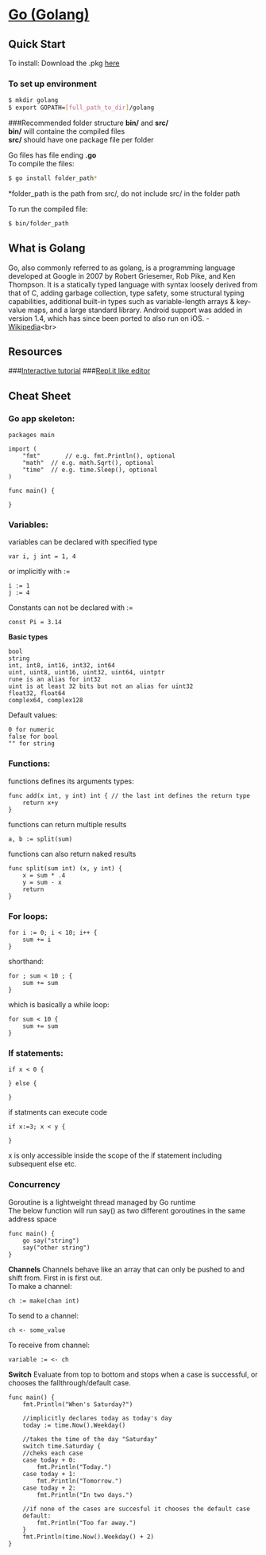 # [Go (Golang)](https://golang.org)


## Quick Start

To install: Download the .pkg [here](https://golang.org/dl/)

### To set up environment
```bash
$ mkdir golang
$ export GOPATH=[full_path_to_dir]/golang
```

###Recommended folder structure
**bin/** and **src/**<br>
**bin/** will containe the compiled files<br>
**src/** should have one package file per folder

Go files has file ending **.go**<br>
To compile the files:<br>
```bash
$ go install folder_path*
```
*folder_path is the path from src/, do not include src/ in the folder path


To run the compiled file:
```bash
$ bin/folder_path
```

## What is Golang

Go, also commonly referred to as golang, is a programming language developed at Google in 2007 by Robert Griesemer, Rob Pike, and Ken Thompson. It is a statically typed language with syntax loosely derived from that of C, adding garbage collection, type safety, some structural typing capabilities, additional built-in types such as variable-length arrays & key-value maps, and a large standard library.
Android support was added in version 1.4, which has since been ported to also run on iOS. - [Wikipedia](https://en.wikipedia.org/wiki/Go_(programming_language))<br>

## Resources
###[Interactive tutorial](https://tour.golang.org/welcome/1)
###[Repl.it like editor](http://play.golang.org/)


## Cheat Sheet
### Go app skeleton:
```
packages main

import (
	"fmt"		// e.g. fmt.Println(), optional
	"math"	// e.g. math.Sqrt(), optional
	"time"	// e.g. time.Sleep(), optional
)

func main() {
	
}
```
### Variables:
variables can be declared with specified type
```
var i, j int = 1, 4
```
or implicitly with :=
```
i := 1
j := 4
```
Constants can not be declared with :=
```
const Pi = 3.14
```
**Basic types**
```
bool
string
int, int8, int16, int32, int64
uint, uint8, uint16, uint32, uint64, uintptr
rune is an alias for int32
uint is at least 32 bits but not an alias for uint32
float32, float64
complex64, complex128
```
Default values:
```
0 for numeric
false for bool
"" for string
```

### Functions:
functions defines its arguments types:<br>
```
func add(x int, y int) int { // the last int defines the return type
	return x+y
}
```

functions can return multiple results
```
a, b := split(sum)
```

functions can also return naked results
```
func split(sum int) (x, y int) {
	x = sum * .4
	y = sum - x
	return
}
```

### For loops:
```
for i := 0; i < 10; i++ {
	sum += i
}
```
shorthand:
```
for ; sum < 10 ; {
	sum += sum
}
```
which is basically a while loop:
```
for sum < 10 {
	sum += sum
}
```
### If statements:
```
if x < 0 {
	
} else {
	
}
```
if statments can execute code
```
if x:=3; x < y {
	
}
```
x is only accessible inside the scope of the if statement including subsequent else etc.

### Concurrency
Goroutine is a lightweight thread managed by Go runtime<br>
The below function will run say() as two different goroutines in the same address space
```
func main() {
	go say("string")
	say("other string")
}
```
**Channels**
Channels behave like an array that can only be pushed to and shift from. First in is first out. <br>
To make a channel:
```
ch := make(chan int)
```
To send to a channel:
```
ch <- some_value
```
To receive from channel:
```
variable := <- ch
```
**Switch**
 Evaluate from top to bottom and stops when a case is successful, or chooses the fallthrough/default case.

```
func main() {
	fmt.Println("When's Saturday?")
	
	//implicitly declares today as today's day
	today := time.Now().Weekday()
	
	//takes the time of the day "Saturday"
	switch time.Saturday {
	//cheks each case
	case today + 0:
		fmt.Println("Today.")
	case today + 1:
		fmt.Println("Tomorrow.")
	case today + 2:
		fmt.Println("In two days.")
		
	//if none of the cases are succesful it chooses the default case
	default:
		fmt.Println("Too far away.")
	}
	fmt.Println(time.Now().Weekday() + 2)
}
```





